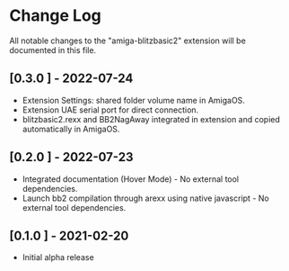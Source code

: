 # Change Log

All notable changes to the "amiga-blitzbasic2" extension will be documented in this file.

## [0.3.0 ] - 2022-07-24
- Extension Settings: shared folder volume name in AmigaOS.
- Extension UAE serial port for direct connection.
- blitzbasic2.rexx and BB2NagAway integrated in extension and copied automatically in AmigaOS.
## [0.2.0 ] - 2022-07-23
- Integrated documentation (Hover Mode) - No external tool dependencies.
- Launch bb2 compilation through arexx using native javascript - No external tool dependencies.
## [0.1.0 ] - 2021-02-20
- Initial alpha release